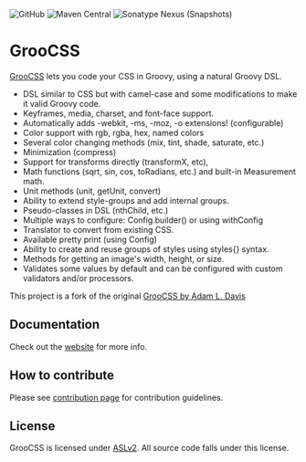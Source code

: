 
![GitHub](https://img.shields.io/github/license/grooviter/groocss)
![Maven Central](https://img.shields.io/maven-central/v/com.github.grooviter/groocss)
![Sonatype Nexus (Snapshots)](https://img.shields.io/nexus/s/com.github.grooviter/groocss?server=https%3A%2F%2Fs01.oss.sonatype.org)

# GrooCSS
[GrooCSS](https://grooviter.github.io/groocss/) lets you code your CSS in Groovy, using a natural Groovy DSL.

- DSL similar to CSS but with camel-case and some modifications to make it valid Groovy code.
- Keyframes, media, charset, and font-face support.
- Automatically adds -webkit, -ms, -moz, -o extensions! (configurable)
- Color support with rgb, rgba, hex, named colors
- Several color changing methods (mix, tint, shade, saturate, etc.)
- Minimization (compress)
- Support for transforms directly (transformX, etc),
- Math functions (sqrt, sin, cos, toRadians, etc.) and built-in Measurement math.
- Unit methods (unit, getUnit, convert)
- Ability to extend style-groups and add internal groups.
- Pseudo-classes in DSL (nthChild, etc.)
- Multiple ways to configure: Config.builder() or using withConfig
- Translator to convert from existing CSS.
- Available pretty print (using Config)
- Ability to create and reuse groups of styles using styles{} syntax.
- Methods for getting an image's width, height, or size.
- Validates some values by default and can be configured with custom validators and/or processors.

This project is a fork of the original [GrooCSS by Adam L. Davis](https://github.com/adamldavis/groocss)

## Documentation

Check out the [website](https://grooviter.github.io/groocss/) for more info.

## How to contribute

Please see [contribution page](./CONTRIBUTING.md) for contribution guidelines.

## License

GrooCSS is licensed under [ASLv2](http://www.apache.org/licenses/LICENSE-2.0). All source code falls under this license.

